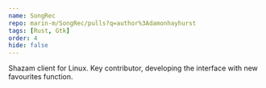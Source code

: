 ```yaml
---
name: SongRec
repo: marin-m/SongRec/pulls?q=author%3Adamonhayhurst
tags: [Rust, Gtk]
order: 4
hide: false
---
```

Shazam client for Linux. Key contributor, developing the interface with new favourites function.